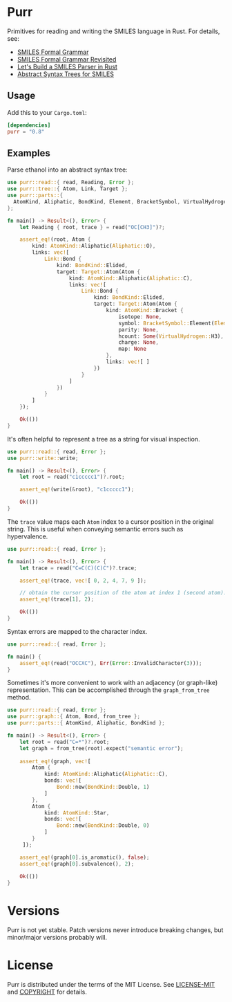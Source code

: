 # Purr

Primitives for reading and writing the SMILES language in Rust. For details, see:

- [SMILES Formal Grammar](https://depth-first.com/articles/2020/04/20/smiles-formal-grammar/)
- [SMILES Formal Grammar Revisited](https://depth-first.com/articles/2020/12/21/smiles-formal-grammar-revisited/)
- [Let's Build a SMILES Parser in Rust](https://depth-first.com/articles/2020/05/25/lets-build-a-smiles-parser-in-rust/)
- [Abstract Syntax Trees for SMILES](https://depth-first.com/articles/2020/12/14/an-abstract-syntatx-tree-for-smiles/)

## Usage

Add this to your `Cargo.toml`:

```toml
[dependencies]
purr = "0.8"
```

## Examples

Parse ethanol into an abstract syntax tree:

```rust
use purr::read::{ read, Reading, Error };
use purr::tree::{ Atom, Link, Target };
use purr::parts::{
  AtomKind, Aliphatic, BondKind, Element, BracketSymbol, VirtualHydrogen
};

fn main() -> Result<(), Error> {
    let Reading { root, trace } = read("OC[CH3]")?;

    assert_eq!(root, Atom {
        kind: AtomKind::Aliphatic(Aliphatic::O),
        links: vec![
            Link::Bond {
                kind: BondKind::Elided,
                target: Target::Atom(Atom {
                    kind: AtomKind::Aliphatic(Aliphatic::C),
                    links: vec![
                        Link::Bond {
                            kind: BondKind::Elided,
                            target: Target::Atom(Atom {
                                kind: AtomKind::Bracket {
                                    isotope: None,
                                    symbol: BracketSymbol::Element(Element::C),
                                    parity: None,
                                    hcount: Some(VirtualHydrogen::H3),
                                    charge: None,
                                    map: None
                                },
                                links: vec![ ]
                            })
                        }
                    ]
                })
            }
        ]
    });

    Ok(())
}
```

It's often helpful to represent a tree as a string for visual inspection.

```rust
use purr::read::{ read, Error };
use purr::write::write;

fn main() -> Result<(), Error> {
    let root = read("c1ccccc1")?.root;

    assert_eq!(write(&root), "c1ccccc1");

    Ok(())
}
```

The `trace` value maps each `Atom` index to a cursor position in the original string. This is useful when conveying semantic errors such as hypervalence. 

```rust
use purr::read::{ read, Error };

fn main() -> Result<(), Error> {
    let trace = read("C=C(C)(C)C")?.trace;

    assert_eq!(trace, vec![ 0, 2, 4, 7, 9 ]);

    // obtain the cursor position of the atom at index 1 (second atom):
    assert_eq!(trace[1], 2);

    Ok(())
}
```

Syntax errors are mapped to the character index.

```rust
use purr::read::{ read, Error };

fn main() {
    assert_eq!(read("OCCXC"), Err(Error::InvalidCharacter(3)));
}
```

Sometimes it's more convenient to work with an adjacency (or graph-like) representation. This can be accomplished through the `graph_from_tree` method.

```rust
use purr::read::{ read, Error };
use purr::graph::{ Atom, Bond, from_tree };
use purr::parts::{ AtomKind, Aliphatic, BondKind };

fn main() -> Result<(), Error> {
    let root = read("C=*")?.root;
    let graph = from_tree(root).expect("semantic error");
 
    assert_eq!(graph, vec![
        Atom {
            kind: AtomKind::Aliphatic(Aliphatic::C),
            bonds: vec![
                Bond::new(BondKind::Double, 1)
            ]
        },
        Atom {
            kind: AtomKind::Star,
            bonds: vec![
                Bond::new(BondKind::Double, 0)
            ]
        }
     ]);

    assert_eq!(graph[0].is_aromatic(), false);
    assert_eq!(graph[0].subvalence(), 2);
 
    Ok(())
}
```

# Versions

Purr is not yet stable. Patch versions never introduce breaking changes, but minor/major versions probably will.

# License

Purr is distributed under the terms of the MIT License. See
[LICENSE-MIT](LICENSE-MIT) and [COPYRIGHT](COPYRIGHT) for details.